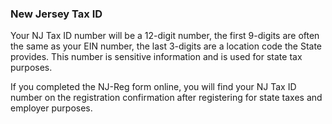 ---
---

### New Jersey Tax ID

Your NJ Tax ID number will be a 12-digit number, the first 9-digits are often the same as your EIN number, the last 3-digits are a location code the State provides. This number is sensitive information and is used for state tax purposes. 

If you completed the NJ-Reg form online, you will find your NJ Tax ID number on the registration confirmation after registering for state taxes and employer purposes.
